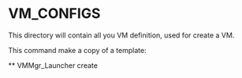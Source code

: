 # VM_CONFIGS

This directory will contain all you VM definition, used for create a VM.

This command make a copy of a template:

** VMMgr_Launcher create <vm name> <template> **

This will copy <template> in this directory, named <vm name>

Before start the vm, you can edit this file and customize as needed

***

If you plan to create many VMs using the same custom params, you will find
usefull to convert your customized config into template:

copy you customize vm def into Template directory, and change the following:

script name: %%NAME%%
...
description: Template for %%NAME%%
...
NAME="%%NAME%%"


**%%NAME%%** will be further replaced by the name of your new VM.

You can now create new vm using this template:

** VMMgr_Launcher create <vm name> <new template> **
